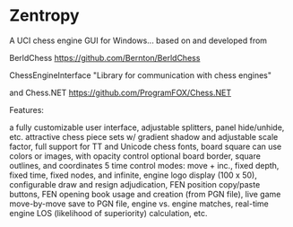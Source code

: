 # Zentropy

A UCI chess engine GUI for Windows...
based on and developed from

BerldChess
https://github.com/Bernton/BerldChess

ChessEngineInterface
"Library for communication with chess engines"

and
Chess.NET
https://github.com/ProgramFOX/Chess.NET

Features:

a fully customizable user interface, adjustable splitters, panel hide/unhide, etc.
attractive chess piece sets w/ gradient shadow and adjustable scale factor,
full support for TT and Unicode chess fonts,
board square can use colors or images, with opacity control
optional board border, square outlines, and coordinates
5 time control modes: move + inc., fixed depth, fixed time, fixed nodes, and infinite,
engine logo display (100 x 50),
configurable draw and resign adjudication,
FEN position copy/paste buttons,
FEN opening book usage and creation (from PGN file),
live game move-by-move save to PGN file,
engine vs. engine matches,
real-time engine LOS (likelihood of superiority) calculation,
etc.
